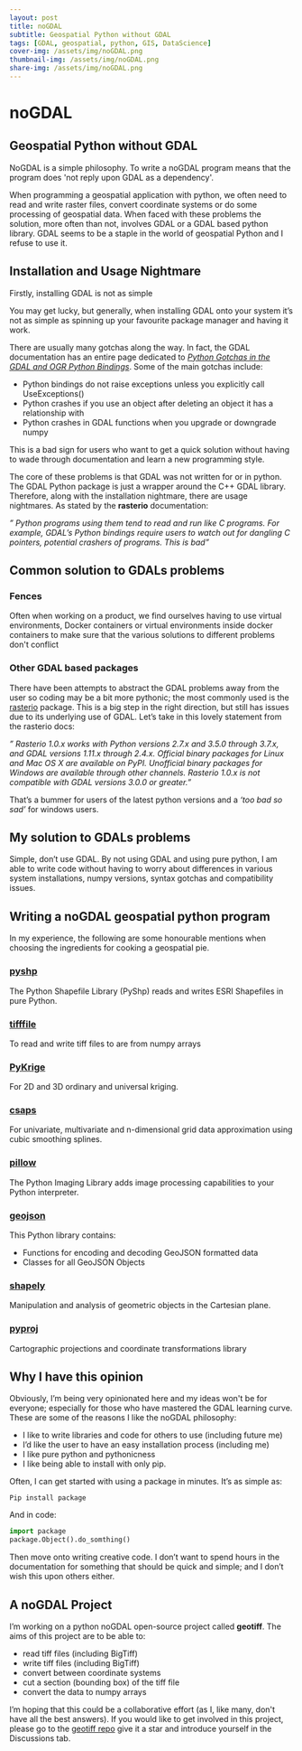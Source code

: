 ```yaml
---
layout: post
title: noGDAL
subtitle: Geospatial Python without GDAL
tags: [GDAL, geospatial, python, GIS, DataScience]
cover-img: /assets/img/noGDAL.png
thumbnail-img: /assets/img/noGDAL.png
share-img: /assets/img/noGDAL.png
---
```


# noGDAL

## Geospatial Python without GDAL

NoGDAL is a simple philosophy. To write a noGDAL program means that the program does 'not reply upon GDAL as a dependency'. 

When programming a geospatial application with python, we often need to read and write raster files, convert coordinate systems or do some processing of geospatial data. When faced with these problems the solution, more often than not, involves GDAL or a GDAL based python library. GDAL seems to be a staple in the world of geospatial Python and I refuse to use it.

## Installation and Usage Nightmare

Firstly, installing GDAL is not as simple 

You may get lucky, but generally, when installing GDAL onto your system it’s not as simple as spinning up your favourite package manager and having it work. 

There are usually many gotchas along the way. In fact, the GDAL documentation has an entire page dedicated to *[Python Gotchas in the GDAL and OGR Python Bindings](https://gdal.org/api/python_gotchas.html)*. Some of the main gotchas include:

- Python bindings do not raise exceptions unless you explicitly call UseExceptions()
- Python crashes if you use an object after deleting an object it has a relationship with
- Python crashes in GDAL functions when you upgrade or downgrade numpy

This is a bad sign for users who want to get a quick solution without having to wade through documentation and learn a new programming style. 

The core of these problems is that GDAL was not written for or in python. The GDAL Python package is just a wrapper around the C++ GDAL library. Therefore, along with the installation nightmare, there are usage nightmares. As stated by the **rasterio** documentation:

*” Python programs using them tend to read and run like C programs. For example, GDAL’s Python bindings require users to watch out for dangling C pointers, potential crashers of programs. This is bad”*

## Common solution to GDALs problems

### Fences

Often when working on a product, we find ourselves having to use virtual environments, Docker containers or virtual environments inside docker containers to make sure that the various solutions to different problems don't conflict 

### Other GDAL based packages

There have been attempts to abstract the GDAL problems away from the user so coding may be a bit more pythonic; the most commonly used is the [rasterio](https://pypi.org/project/rasterio/) package. This is a big step in the right direction, but still has issues due to its underlying use of GDAL. Let’s take in this lovely statement from the rasterio docs:

*” Rasterio 1.0.x works with Python versions 2.7.x and 3.5.0 through 3.7.x, and GDAL versions 1.11.x through 2.4.x. Official binary packages for Linux and Mac OS X are available on PyPI. Unofficial binary packages for Windows are available through other channels.
Rasterio 1.0.x is not compatible with GDAL versions 3.0.0 or greater.”*

That’s a bummer for users of the latest python versions and a *‘too bad so sad’* for windows users. 

## My solution to GDALs problems

Simple, don’t use GDAL. By not using GDAL and using pure python, I am able to write code without having to worry about differences in various system installations, numpy versions, syntax gotchas and compatibility issues. 

## Writing a noGDAL geospatial python program

In my experience, the following are some honourable mentions when choosing the ingredients for cooking a geospatial pie. 

### [pyshp](https://pypi.org/project/pyshp/)

The Python Shapefile Library (PyShp) reads and writes ESRI Shapefiles in pure Python.

### [tifffile](https://pypi.org/project/tifffile/)

To read and write tiff files to are from numpy arrays

### [PyKrige](https://pypi.org/project/PyKrige/)

For 2D and 3D ordinary and universal kriging.

### [csaps](https://pypi.org/project/csaps/)

For univariate, multivariate and n-dimensional grid data approximation using cubic smoothing splines.

### [pillow](https://pillow.readthedocs.io/en/stable/)

The Python Imaging Library adds image processing capabilities to your Python interpreter.

### [geojson](https://pypi.org/project/geojson/)

This Python library contains:
- Functions for encoding and decoding GeoJSON formatted data
- Classes for all GeoJSON Objects

### [shapely](https://pypi.org/project/Shapely/)

Manipulation and analysis of geometric objects in the Cartesian plane.

### [pyproj](https://pypi.org/project/pyproj/)

Cartographic projections and coordinate transformations library

## Why I have this opinion

Obviously, I’m being very opinionated here and my ideas won't be for everyone; especially for those who have mastered the GDAL learning curve. These are some of the reasons I like the noGDAL philosophy:

- I like to write libraries and code for others to use (including future me)
- I’d like the user to have an easy installation process (including me)
- I like pure python and pythonicness 
- I like being able to install with only pip. 

Often, I can get started with using a package in minutes. It’s as simple as:

```
Pip install package
```

And in code:

```python
import package
package.Object().do_somthing()
```

Then move onto writing creative code. I don’t want to spend hours in the documentation for something that should be quick and simple; and I don’t wish this upon others either. 

## A noGDAL Project

I’m working on a python noGDAL open-source project called **geotiff**. The aims of this project are to be able to:

- read tiff files (including BigTiff)
- write tiff files (including BigTiff)
- convert between coordinate systems
- cut a section (bounding box) of the tiff file
- convert the data to numpy arrays

I’m hoping that this could be a collaborative effort (as I, like many, don't have all the best answers). If you would like to get involved in this project, please go to the [geotiff repo](https://github.com/Open-Source-Agriculture/geotiff) give it a star and introduce yourself in the Discussions tab.   